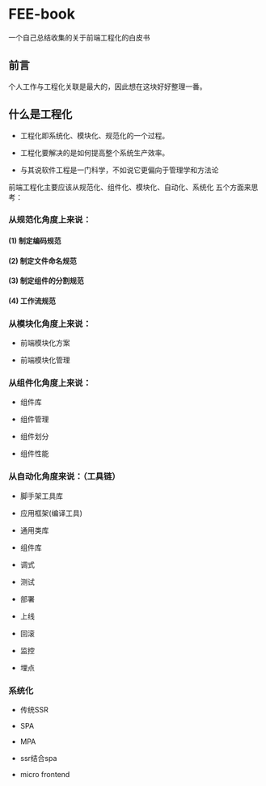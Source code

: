 # FEE-book
一个自己总结收集的关于前端工程化的白皮书


## 前言

个人工作与工程化关联是最大的，因此想在这块好好整理一番。

## 什么是工程化

- 工程化即系统化、模块化、规范化的一个过程。

- 工程化要解决的是如何提高整个系统生产效率。

- 与其说软件工程是一门科学，不如说它更偏向于管理学和方法论

前端工程化主要应该从规范化、组件化、模块化、自动化、系统化 五个方面来思考：


### 从规范化角度上来说：


#### (1) 制定编码规范

#### (2) 制定文件命名规范

#### (3) 制定组件的分割规范

#### (4) 工作流规范


### 从模块化角度上来说：

- 前端模块化方案

- 前端模块化管理


### 从组件化角度上来说：

- 组件库

- 组件管理

- 组件划分

- 组件性能



### 从自动化角度来说：（工具链）

- 脚手架工具库

- 应用框架(编译工具)

- 通用类库

- 组件库

- 调式

- 测试

- 部署

- 上线

- 回滚

- 监控

- 埋点


### 系统化

- 传统SSR

- SPA

- MPA

- ssr结合spa

- micro frontend


